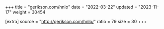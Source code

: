 +++
title = "gerikson.com/hnlo"
date = "2022-03-22"
updated = "2023-11-17"
weight = 30454

[extra]
source = "http://gerikson.com/hnlo/"
ratio = 79
size = 30
+++
